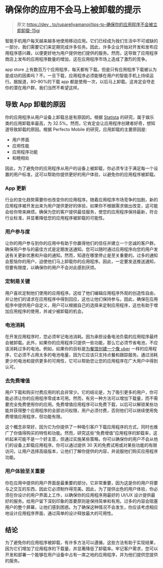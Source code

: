 # 确保你的应用不会马上被卸载的提示

> 原文:[https://dev . to/rupareliyamanoj/tips-to-确保你的应用程序不会被立即卸载-15gj](https://dev.to/rupareliyamanoj/tips-to-ensure-your-app-doesn-t-get-uninstalled-right-away-15gj)

智能手机用户每天越来越多地使用移动应用。它们已经成为我们生活中不可或缺的一部分，我们需要它们来定期完成许多任务。因此，许多企业开始对开发和发布应用程序感兴趣，以便更好地为用户提供他们提供的服务。然而，这导致了应用程序商店上发布的应用程序数量的增加，这在应用程序市场上造成了激烈的竞争。

app store 上有数百万个应用程序，每天都有下载。但是只有应用程序下载被认为是成功的因素吗？不。一旦下载，应用程序必须能够在用户的智能手机上持续运行。据报道，80-90%的下载 app 都是使用一次，以后马上卸载。这肯定会夺走你的潜在用户群，我们当然不希望这样。

## [](#reasons-causing-app-uninstalls)导致 App 卸载的原因

你的应用程序从用户设备上卸载总是有原因的。根据 [Statista](https://www.statista.com/statistics/892975/highest-uninstall-rate-app-categories/) 的研究，属于娱乐类的应用卸载率最高，为 32.5%。然而，它肯定会让应用程序创建者好奇，想知道导致卸载的原因。根据 Perfecto Mobile 的研究，应用卸载的主要原因是:

*   用户界面
*   应用性能
*   应用程序功能
*   和睦相处

因此，为了避免你的应用程序从用户的设备上被卸载，你必须专注于满足每一个设置的用户标准，这可以帮助你提供更好的用户体验，以避免你的应用程序被卸载。

### [](#app-updates)App 更新

行业的变化趋势需要你也改变你的应用程序。随着应用程序市场竞争的加剧，新的应用程序被开发出来为用户提供更好的体验，如果你不根据需求做出改变，这可能会给你带来麻烦。确保为您的客户提供最佳服务，使您的应用程序保持最新，符合行业标准，并显著降低您的应用程序被卸载的可能性。

### [](#user-engagement)用户参与度

让你的用户参与到你的应用中有助于你赢得他们的信任并建立一个忠诚的客户群。确保用户参与的最佳方式是定期发送通知。您可以随时通过应用程序向您的用户发送有关更新优惠和升级的通知。然而，知道在哪里停止是至关重要的。过多的通知会惹恼你的用户，迫使他们马上卸载你的应用程序。因此，一定要发送推送通知，但要有限度，以确保你的用户不会对此感到厌烦。

### [](#customization-is-the-key)定制是关键

用户喜欢定制他们使用的应用程序。这给了他们编辑应用程序外观的创造性自由，并让他们的请求在应用程序中得到回应，这也让他们保持参与。因此，确保在应用程序中提供用户自定义，用户可以根据自己的选择来定制应用程序，这也有助于增加应用程序的使用，并减少被卸载的机会。

### [](#battery-consumption)电池消耗

在开发应用程序时，您必须牢记电池消耗。因为承担设备电池负载的应用程序最终会被卸载。此外，如果你的应用程序只提供一些功能，那么它必须节省电池，不应该消耗过多的电池。例如，如果你的目标是[为餐馆创建一个像 uber](https://www.elluminatiinc.com/uber-like-app-builder/) 一样的应用程序，它必须不占用太多的电池电量，因为它应该只支持点餐和跟踪服务。通过消耗更少的电池和提供更多的可用性，它可以帮助您让您的应用程序在广大用户中得到认可。

### [](#go-freemium)去免费增值

用户下载和购买付费应用的机会非常少。它的结论是，为了吸引更多的用户，你可能必须让你的应用程序零成本可用。然而，有另一种方法可以增加下载量，而不需要完全免费使用你的应用。免费增值应用程序可以免费下载，以后可以解锁某些功能并获得整个应用程序的全部访问权限，用户必须付费，否则他们可以继续使用免费增值应用程序，但功能有限。

这个概念非常好，因为它为你提供了一种吸引客户下载应用程序的方式，同时也推广了你值得购买的特性和功能。然而，研究这些“免费增值”应用程序的卸载率，这听起来可能不是一个好主意，但通过实施某些策略，你可以确保你的用户不会从他们的设备上卸载应用程序。你可以通过提供 30 天的免费试用或对某些功能的有限访问，让用户选择高级版本，让他们了解你提供的内容，并说服他们购买应用程序功能。

### [](#user-experience-matters)用户体验至关重要

你在应用中提供的用户界面是最重要的部分。它非常重要，因为这是你的用户将要与之交互的东西，因此它必须制作得完美。因此，为了提供出色的用户体验，你必须在你设计的用户界面上工作，以确保你的应用程序用最好的 UI/UX 设计提供最好的服务。给用户留下深刻印象的首要原则是保持简单和有用。过多的内容会阻塞用户的整个屏幕，让他们感到困惑。为了确保这种情况不会发生，你应该考虑相应地设计应用程序界面，通过简单的设计释放最大的可用性。

## [](#conclusion)结论

为了避免你的应用程序被卸载，有许多方法可以遵循，这些方法有助于实现结果，因为它们增加了应用程序的下载量，并显著降低了卸载率。牢记客户需求，您可以开发和部署一个能够在用户设备中占有一席之地的应用程序，并为他们提供您提供的服务。